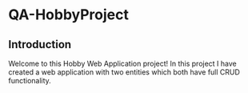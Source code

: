 # QA-HobbyProject

## Introduction
Welcome to this Hobby Web Application project! In this project I have created a web application with two entities which both have full CRUD functionality. 
